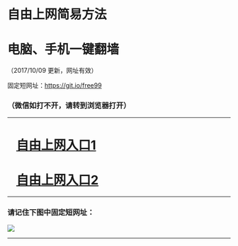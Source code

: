 ﻿# 自由上网简易方法

# 电脑、手机一键翻墙

（2017/10/09 更新，网址有效）

固定短网址：https://git.io/free99

### （微信如打不开，请转到浏览器打开）


***





# &nbsp;&nbsp; <a href="http://ft308796356.fwq-tz-1001.info/fwqtz01.html?t=10090017567 " target="_blank">自由上网入口1</a>
# &nbsp;&nbsp; <a href="http://ft1327825552.fwq-tz-1002.info/fwqtz02.html?t=100900128968 " target="_blank">自由上网入口2</a>
***

### 请记住下图中固定短网址：

<img src="https://s3-us-west-2.amazonaws.com/fwq-1001/yjfq-20170905okok.png" /> 


***

